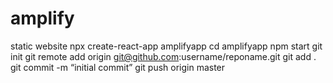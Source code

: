# amplify
static website
npx create-react-app amplifyapp
cd amplifyapp
npm start
git init
git remote add origin git@github.com:username/reponame.git
git add .
git commit -m “initial commit”
git push origin master
